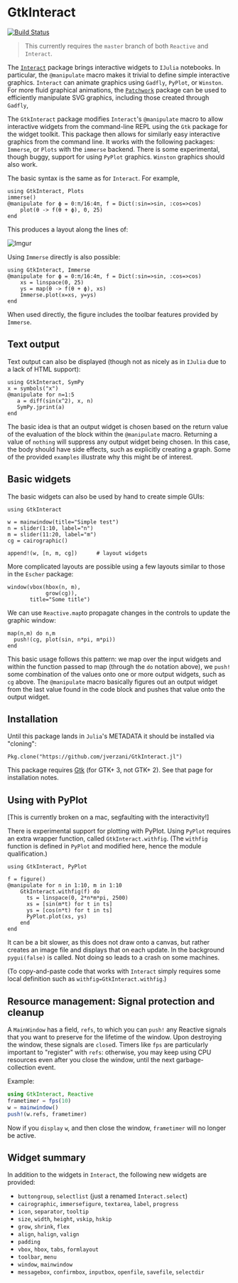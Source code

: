 # GtkInteract

[![Build Status](https://travis-ci.org/jverzani/GtkInteract.jl.svg?branch=master)](https://travis-ci.org/jverzani/GtkInteract.jl)

> This currently requires the `master` branch of both `Reactive` and `Interact`.


The [`Interact`](https://github.com/JuliaLang/Interact.jl) package
brings interactive widgets to `IJulia` notebooks. In particular, the
`@manipulate` macro makes it trivial to define simple interactive
graphics.  `Interact` can animate graphics using `Gadfly`, `PyPlot`,
or `Winston`. For more fluid graphical animations, the
[`Patchwork`](https://github.com/shashi/Patchwork.jl) package can be
used to efficiently manipulate SVG graphics, including those created
through `Gadfly`,

The `GtkInteract` package modifies `Interact`'s `@manipulate` macro to
allow interactive widgets from the command-line REPL using the `Gtk`
package for the widget toolkit. This package then allows for similarly
easy interactive graphics from the command line. It works with the
following packages: `Immerse`, or `Plots` with the `immerse` backend.
There is some experimental, though buggy, support for using `PyPlot`
graphics. `Winston` graphics should also work.

The basic syntax is the same as for `Interact`. For example,

```
using GtkInteract, Plots
immerse()
@manipulate for ϕ = 0:π/16:4π, f = Dict(:sin=>sin, :cos=>cos)
    plot(θ -> f(θ + ϕ), 0, 25)
end
```

This produces a layout along the lines of:

![Imgur](http://i.imgur.com/1MiynXf.png)

Using `Immerse` directly is also possible:

```
using GtkInteract, Immerse
@manipulate for ϕ = 0:π/16:4π, f = Dict(:sin=>sin, :cos=>cos)
    xs = linspace(0, 25)
    ys = map(θ -> f(θ + ϕ), xs)
    Immerse.plot(x=xs, y=ys)
end
```

When used directly, the figure includes the toolbar features provided by `Immerse`.

## Text output

Text output can also be displayed (though not as nicely as in `IJulia` due to a lack of HTML support):

```
using GtkInteract, SymPy
x = symbols("x")
@manipulate for n=1:5
   a = diff(sin(x^2), x, n)
   SymPy.jprint(a)
end
```

The basic idea is that an output widget is chosen based on the return
value of the evaluation of the block within the `@manipulate`
macro. Returning a value of `nothing` will suppress any output widget
being chosen. In this case, the body should have side effects, such as
explicitly creating a graph. Some of the provided `examples`
illustrate why this might be of interest.

## Basic widgets

The basic widgets can also be used by hand to create simple GUIs:

```
using GtkInteract

w = mainwindow(title="Simple test")
n = slider(1:10, label="n")
m = slider(11:20, label="m")
cg = cairographic()

append!(w, [n, m, cg])		# layout widgets
```


More complicated layouts are possible using a few layouts similar to those in the `Escher` package:

```
window(vbox(hbox(n, m),
            grow(cg)),
       title="Some title")
```

We can use `Reactive.map`to propagate changes in the controls to update the graphic window:

```
map(n,m) do n,m
  push!(cg, plot(sin, n*pi, m*pi))
end
```

This basic usage follows this pattern: we map over the input widgets
and within the function passed to map (through the `do` notation
above), we `push!` some combination of the values onto one or more
output widgets, such as `cg` above. The `@manipulate` macro basically
figures out an output widget from the last value found in the code
block and pushes that value onto the output widget.

## Installation

Until this package lands in `Julia`'s METADATA it should be installed via "cloning":

```
Pkg.clone("https://github.com/jverzani/GtkInteract.jl")
```

This package requires [Gtk](https://github.com/JuliaLang/Gtk.jl) (for
GTK+ 3, not GTK+ 2). See that page for installation notes.

## Using with PyPlot

[This is currently broken on a mac, segfaulting with the interactivity!]

There is experimental support for plotting with PyPlot. Using `PyPlot`
requires an extra wrapper function, called `GtkInteract.withfig`. (The `withfig`
function is defined in  `PyPlot` and modified here, hence the module qualification.)

```
using GtkInteract, PyPlot

f = figure()
@manipulate for n in 1:10, m in 1:10
    GtkInteract.withfig(f) do
      ts = linspace(0, 2*n*m*pi, 2500)
      xs = [sin(m*t) for t in ts]
      ys = [cos(n*t) for t in ts]
      PyPlot.plot(xs, ys)
    end
end
```

It can be a bit slower, as this does not draw onto a canvas, but
rather creates an image file and displays that on each update.  In the
background `pygui(false)` is called. Not doing so leads to a crash on
some machines.

(To copy-and-paste code that works with `Interact` simply requires some local definition such as `withfig=GtkInteract.withfig`.)

## Resource management: Signal protection and cleanup

A `MainWindow` has a field, `refs`, to which you can `push!` any
Reactive signals that you want to preserve for the lifetime of the
window. Upon destroying the window, these signals are `close`d.
Timers like `fps` are particularly important to "register" with
`refs`: otherwise, you may keep using CPU resources even after you
close the window, until the next garbage-collection event.

Example:

```jl
using GtkInteract, Reactive
frametimer = fps(10)
w = mainwindow()
push!(w.refs, frametimer)
```

Now if you `display` `w`, and then close the window, `frametimer` will
no longer be active.

## Widget summary

In addition to the widgets in `Interact`, the following new widgets are provided:

* `buttongroup`, `selectlist` (just a renamed `Interact.select`)
* `cairographic`, `immersefigure`, `textarea`, `label`, `progress`
* `icon`, `separator`, `tooltip`
* `size`, `width`, `height`, `vskip`, `hskip`
* `grow`, `shrink`, `flex`
* `align`, `halign`, `valign`
* `padding`
* `vbox`, `hbox`, `tabs`, `formlayout`
* `toolbar`, `menu`
* `window`, `mainwindow`
* `messagebox`, `confirmbox`, `inputbox`, `openfile`, `savefile`, `selectdir`
